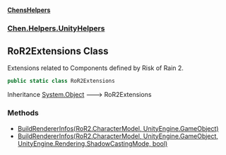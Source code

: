 
#### [ChensHelpers](./index 'index')

### [Chen.Helpers.UnityHelpers](./Chen-Helpers-UnityHelpers 'Chen.Helpers.UnityHelpers')

## RoR2Extensions Class
Extensions related to Components defined by Risk of Rain 2.  
```csharp
public static class RoR2Extensions
```
Inheritance [System.Object](https://docs.microsoft.com/en-us/dotnet/api/System.Object 'System.Object') &#129106; RoR2Extensions  

### Methods
- [BuildRendererInfos(RoR2.CharacterModel, UnityEngine.GameObject)](./Chen-Helpers-UnityHelpers-RoR2Extensions-BuildRendererInfos(RoR2-CharacterModel_UnityEngine-GameObject) 'Chen.Helpers.UnityHelpers.RoR2Extensions.BuildRendererInfos(RoR2.CharacterModel, UnityEngine.GameObject)')
- [BuildRendererInfos(RoR2.CharacterModel, UnityEngine.GameObject, UnityEngine.Rendering.ShadowCastingMode, bool)](./Chen-Helpers-UnityHelpers-RoR2Extensions-BuildRendererInfos(RoR2-CharacterModel_UnityEngine-GameObject_UnityEngine-Rendering-ShadowCastingMode_bool) 'Chen.Helpers.UnityHelpers.RoR2Extensions.BuildRendererInfos(RoR2.CharacterModel, UnityEngine.GameObject, UnityEngine.Rendering.ShadowCastingMode, bool)')
